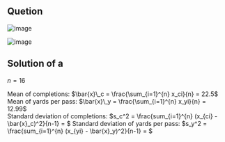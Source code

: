 ## Quetion

![image](https://github.com/user-attachments/assets/a3ae6c22-0ca6-4e89-a326-f8be7f44eec7)

![image](https://github.com/user-attachments/assets/5c323c17-bcdf-47f8-82b0-b5ee77a1d44d)

## Solution of a
$n=16$

Mean of completions: $\bar{x}\_c = \frac{\sum_{i=1}^{n} x_ci}{n} = 22.5$  
Mean of yards per pass: $\bar{x}\_y = \frac{\sum_{i=1}^{n} x_yi}{n} = 12.99$  
Standard deviation of completions: $s_c^2 = \frac{sum_{i=1}^{n} (x_{ci} - \bar{x}\_c)^2}{n-1} = $
Standard deviation of yards per pass: $s_y^2 = \frac{sum_{i=1}^{n} (x_{yi} - \bar{x}\_y)^2}{n-1} = $

